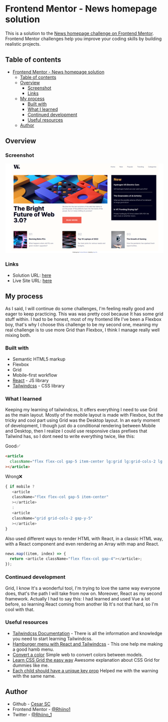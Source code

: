 # Frontend Mentor - News homepage solution

This is a solution to the [News homepage challenge on Frontend Mentor](https://www.frontendmentor.io/challenges/news-homepage-H6SWTa1MFl). Frontend Mentor challenges help you improve your coding skills by building realistic projects.

## Table of contents

- [Frontend Mentor - News homepage solution](#frontend-mentor---news-homepage-solution)
  - [Table of contents](#table-of-contents)
  - [Overview](#overview)
    - [Screenshot](#screenshot)
    - [Links](#links)
  - [My process](#my-process)
    - [Built with](#built-with)
    - [What I learned](#what-i-learned)
    - [Continued development](#continued-development)
    - [Useful resources](#useful-resources)
  - [Author](#author)

## Overview

### Screenshot

![](./src/assets/images/screenshot.png)

### Links

- Solution URL: [here](https://www.frontendmentor.io/solutions/newshomepage-react-tailwindcss-2BtbjCrc4A)
- Live Site URL: [here](https://rhiino1.github.io/fm-news-homepage/)

## My process

As I said, I will continue do some challenges, I'm feeling really good and eager to keep practicing. This was was pretty cool because It has some grid stuff within. I had to be honest, most of my frontend life I've been a Flexbox boy, that's why I choose this challenge to be my second one, meaning my real challenge is to use more Grid than Flexbox, I think I manage really well mixing both.

### Built with

- Semantic HTML5 markup
- Flexbox
- Grid
- Mobile-first workflow
- [React](https://reactjs.org/) - JS library
- [Tailwindcss](https://tailwindcss.com/) - CSS library

### What I learned

Keeping my learning of tailwindcss, It offers everything I need to use Grid as the main layout. Mostly of the mobile layout is made with Flexbox, but the tricky and cool part using Grid was the Desktop layout. In an early moment of development, I though just do a conditional rendering between Mobile and Desktop, then I realize I could use responsive class prefixes that Tailwind has, so I dont need to write everything twice, like this:

Good✅

```html
<article
  className="flex flex-col gap-5 item-center lg:grid lg:grid-cols-2 lg:gap-y-5"
></article>
```

Wrong❌

```js
{ if mobile ?
   <article
   className="flex flex-col gap-5 item-center"
   ></article>
   :
   <article
   className="grid grid-cols-2 gap-y-5"
   ></article>
}
```

Also used different ways to render HTML with React, in a classic HTML way, with a React component and even rendering an Array with map and React.

```js
news.map((item, index) => {
  return <article className="flex flex-col gap-4"></article>;
});
```

### Continued development

Grid, I know It's a wonderful tool, I'm trying to love the same way everyone does, that's the path I will take from now on. Moreover, React as my second framework. Actually I had to say this: I had learned and used Vue a lot before, so learning React coming from another lib It's not that hard, so I'm cool with that.

### Useful resources

- [Tailwindcss Documentation](https://tailwindcss.com/docs) - There is all the information and knowledge you need to start learning Tailwindcss.
- [Hamburger menu with React and Tailwindcss](https://www.codementor.io/@giorgiasambrotta/hamburger-menu-with-react-and-tailwind-css-1qx6sruvua) - This one help me making a good hamb menu.
- [Convert a color](https://convertacolor.com/) Simple web to convert colors between models.
- [Learn CSS Grid the easy way](https://www.youtube.com/watch?v=rg7Fvvl3taU) Awesome explanation about CSS Grid for dummies like me.
- [Each child should have a unique key prop](https://www.datainfinities.com/18/each-child-in-a-list-should-have-a-unique-key-prop) Helped me with the warning with the same name.

## Author

- Github - [Cesar SC](https://github.com/Rhiino1)
- Frontend Mentor - [@Rhiino1](https://www.frontendmentor.io/profile/Rhiino1)
- Twitter - [@Rhiino_1](https://www.twitter.com/Rhiino_1)
